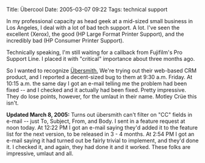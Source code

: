 Title: Übercool
Date: 2005-03-07 09:22
Tags: technical support

In my professional capacity as head geek at a mid-sized small business
in Los Angeles, I deal with a lot of bad tech support. A lot. I've seen
the excellent (Xerox), the good (HP Large Format Printer Support), and
the incredibly bad (HP Consumer Printer Support).

Technically speaking, I'm still waiting for a callback from Fujifilm's
Pro Support Line. I placed it with "critical" importance about three
months ago.

So I wanted to recognize [Übersmith.](http://ubersmith.com) We're trying
out their web-based CRM product, and I reported a decent-sized bug to
them at 9:30 a.m. Friday. At 10:15 a.m. the same day I got an e-mail
telling me the problem had been fixed -- and I checked and it actually
had been fixed. Pretty impressive. They do lose points, however, for the
umlaut in their name. Motley Crüe this isn't.

**Updated March 8, 2005:** Turns out übersmith can't filter on "CC"
fields in e-mail -- just To, Subject, From, and Body. I sent in a
feature request at noon today. At 12:22 PM I got an e-mail saying they'd
added it to the feature list for the next version, to be released in 3 -
4 months. At 2:54 PM I got an e-mail saying it had turned out be fairly
trivial to implement, and they'd done it. I checked it, and again, they
had done it and it worked. These folks are impressive, umlaut and all.
